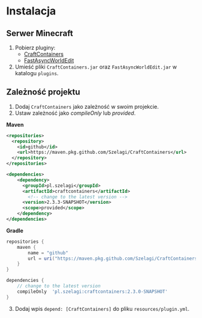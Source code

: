 # Instalacja
## Serwer Minecraft
1. Pobierz pluginy:
   - [CraftContainers](https://github.com/Szelagi/SessionAPI/releases)
   - [FastAsyncWorldEdit](https://intellectualsites.github.io/download/fawe.html)
3. Umieść pliki `CraftContainers.jar` oraz `FastAsyncWorldEdit.jar` w katalogu `plugins`.

## Zależność projektu
1. Dodaj `CraftContainers` jako zależność w swoim projekcie.
2. Ustaw zależność jako *compileOnly* lub *provided*.

**Maven**
```xml
<repositories>
  <repository>
    <id>github</id>
    <url>https://maven.pkg.github.com/Szelagi/CraftContainers</url>
  </repository>
</repositories>

<dependencies>
    <dependency>
      <groupId>pl.szelagi</groupId>
      <artifactId>craftcontainers</artifactId>
        <!-- change to the latest version -->
      <version>2.3.3-SNAPSHOT</version>
      <scope>provided</scope>
    </dependency>
</dependencies>
```

**Gradle**
```groovy
repositories {
    maven {
        name = "github"
        url = uri("https://maven.pkg.github.com/Szelagi/CraftContainers")
    }
}

dependencies {
    // change to the latest version
    compileOnly  'pl.szelagi:craftcontainers:2.3.0-SNAPSHOT'
}
```
3. Dodaj wpis `depend: [CraftContainers]` do pliku `resources/plugin.yml`.